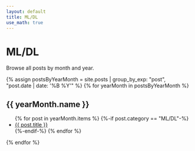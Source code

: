 ```yaml
---
layout: default
title: ML/DL
use_math: true
---
```


# ML/DL

Browse all posts by month and year.


{% assign postsByYearMonth = site.posts | group_by_exp: "post", "post.date | date: '%B %Y'" %}
{% for yearMonth in postsByYearMonth %}
  <h2>{{ yearMonth.name }}</h2>
  <ul>
    {% for post in yearMonth.items %}
      {%-if post.category == "ML/DL"-%}
      <li><a href="{{ post.url }}">{{ post.title }}</a></li>
      {%-endif-%}
    {% endfor %}
  </ul>
{% endfor %}
